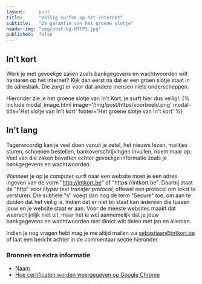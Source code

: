 ```yaml
---
layout:     post
title:      "Veilig surfen op het internet"
subtitle:   "De garantie van het groene slotje"
header-img: "img/post-bg-HTTPS.jpg"
published:  false
---
```

## In\'t kort

Werk je met gevoelige zaken zoals bankgegevens en wachtwoorden wilt hanteren op het internet? Kijk dan eerst na dat er een groen slotje staat in de adresbalk. Die zorgt er voor dat andere mensen niets onderscheppen.

Hieronder zie je het groene slotje van In\'t Kort, je surft hier dus veilig!.
{% include modal_image.html image='/img/post/https/voorbeeld.png' modal-title='Het slotje van In\'t kort' footer='Het groene slotje van In\'t kort' %}

## In\'t lang

Tegenwoordig kan je veel doen vanuit je zetel, het nieuws lezen, mailtjes sturen, schoenen bestellen, bankoverschrijvingen invullen, noem maar op. Veel van die zaken bevatten echter gevoelige informatie zoals je bankgegevens en wachtwoorden.

Wanneer je op je computer surft naar een website moet je een adres ingeven van de vorm "http://intkort.be" of "http**s**://intkort.be". Daarbij staat de "http" voor _Hyper text transfer protocol_, oftewel een protocol om tekst te versturen. Die subtiele "s" voegt dan nog de term "Secure" toe, om aan te duiden dat het veilig is. Indien dat er niet bij staat kan iedereen die tussen jouw en je website staat er aan. Voor de meeste websites maakt dat waarschijnlijk niet uit, maar het is wel aannemelijk dat je jouw bankgegevens en wachtwoorden niet direct wilt delen met jan en alleman.

Indien je nog vragen hebt mag je me altijd mailen via <sebastiaan@intkort.be> of laat een bericht achter in de commentaar sectie hieronder.

### Bronnen en extra informatie
- [Naam](https://url.be "naam")
- [Hoe certificaten worden weergegeven op Google Chrome](https://support.google.com/chrome/answer/95617?p=ui_security_indicator&rd=1&hl=nl "Hoe certificaten worden weergegeven op Google Chrome")